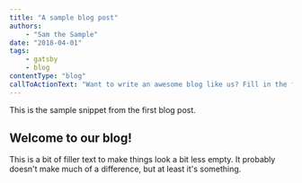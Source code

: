 ```yaml
---
title: "A sample blog post"
authors:
    - "Sam the Sample"
date: "2018-04-01"
tags:
    - gatsby
    - blog
contentType: "blog"
callToActionText: "Want to write an awesome blog like us? Fill in the form below and we'll be in touch!"
---
```


This is the sample snippet from the first blog post.

<!-- end excerpt -->

## Welcome to our blog!

This is a bit of filler text to make things look a bit less empty. It probably doesn't make much of a difference, but at least it's something.
